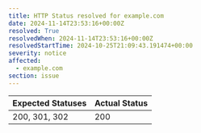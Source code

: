 ```yaml
---
title: HTTP Status resolved for example.com
date: 2024-11-14T23:53:16+00:00Z
resolved: True
resolvedWhen: 2024-11-14T23:53:16+00:00Z
resolvedStartTime: 2024-10-25T21:09:43.191474+00:00
severity: notice
affected:
  - example.com
section: issue
---
```


| Expected Statuses | Actual Status  |
|-------------------|----------------|
| 200, 301, 302 | 200 |
